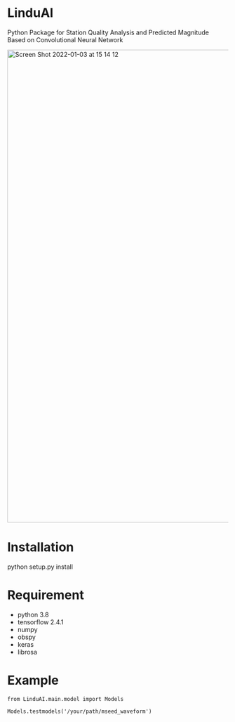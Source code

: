 # LinduAI

Python Package for Station Quality Analysis and Predicted Magnitude Based on Convolutional Neural Network

<img width="1076" alt="Screen Shot 2022-01-03 at 15 14 12" src="https://user-images.githubusercontent.com/28749749/147910340-bb900def-0324-442d-921d-08aae3f75948.png">

# <b>Installation</b>

python setup.py install

# Requirement
- python 3.8
- tensorflow 2.4.1
- numpy
- obspy
- keras
- librosa

# Example

```
from LinduAI.main.model import Models

Models.testmodels('/your/path/mseed_waveform')

```


